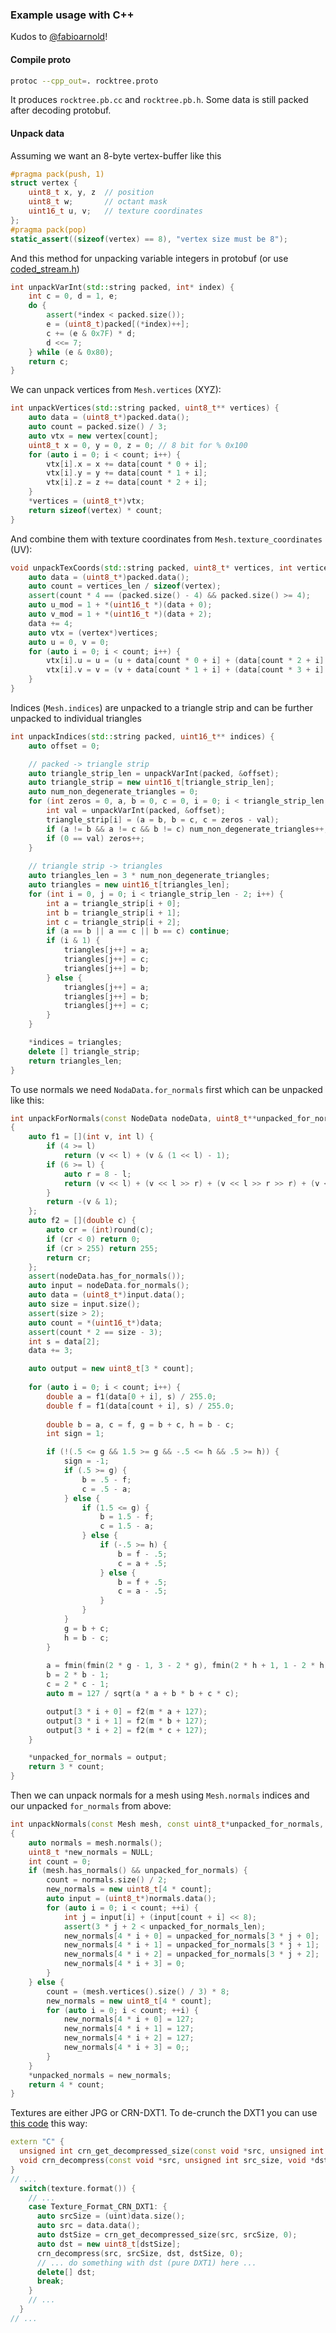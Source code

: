 ### Example usage with C++

Kudos to [@fabioarnold](https://github.com/fabioarnold)!

#### Compile proto
``` bash
protoc --cpp_out=. rocktree.proto
```

It produces `rocktree.pb.cc` and `rocktree.pb.h`. Some data is still packed after decoding protobuf.

#### Unpack data

Assuming we want an 8-byte vertex-buffer like this
```cpp
#pragma pack(push, 1) 
struct vertex {
	uint8_t x, y, z  // position
	uint8_t w;       // octant mask
	uint16_t u, v;   // texture coordinates
};
#pragma pack(pop)
static_assert((sizeof(vertex) == 8), "vertex size must be 8");
```

And this method for unpacking variable integers in protobuf (or use [coded_stream.h](https://developers.google.com/protocol-buffers/docs/reference/cpp/google.protobuf.io.coded_stream))
```cpp
int unpackVarInt(std::string packed, int* index) {
	int c = 0, d = 1, e;
	do {
		assert(*index < packed.size());
		e = (uint8_t)packed[(*index)++];
		c += (e & 0x7F) * d;
		d <<= 7;
	} while (e & 0x80);
	return c;
}
```

We can unpack vertices from `Mesh.vertices` (XYZ):
```cpp
int unpackVertices(std::string packed, uint8_t** vertices) {
	auto data = (uint8_t*)packed.data();
	auto count = packed.size() / 3;
	auto vtx = new vertex[count];
	uint8_t x = 0, y = 0, z = 0; // 8 bit for % 0x100
	for (auto i = 0; i < count; i++) {
		vtx[i].x = x += data[count * 0 + i];
		vtx[i].y = y += data[count * 1 + i];
		vtx[i].z = z += data[count * 2 + i];
	}
	*vertices = (uint8_t*)vtx;
	return sizeof(vertex) * count;
}
```

And combine them with texture coordinates from `Mesh.texture_coordinates` (UV):
```cpp
void unpackTexCoords(std::string packed, uint8_t* vertices, int vertices_len) {	
	auto data = (uint8_t*)packed.data();
	auto count = vertices_len / sizeof(vertex);
	assert(count * 4 == (packed.size() - 4) && packed.size() >= 4);
	auto u_mod = 1 + *(uint16_t *)(data + 0);
	auto v_mod = 1 + *(uint16_t *)(data + 2);
	data += 4;
	auto vtx = (vertex*)vertices;
	auto u = 0, v = 0;	
	for (auto i = 0; i < count; i++) {
		vtx[i].u = u = (u + data[count * 0 + i] + (data[count * 2 + i] << 8)) % u_mod;
		vtx[i].v = v = (v + data[count * 1 + i] + (data[count * 3 + i] << 8)) % v_mod;
	}
}
```

Indices (`Mesh.indices`) are unpacked to a triangle strip and can be further unpacked to individual triangles
```cpp
int unpackIndices(std::string packed, uint16_t** indices) {
	auto offset = 0;	

	// packed -> triangle strip
	auto triangle_strip_len = unpackVarInt(packed, &offset);
	auto triangle_strip = new uint16_t[triangle_strip_len];
	auto num_non_degenerate_triangles = 0;
	for (int zeros = 0, a, b = 0, c = 0, i = 0; i < triangle_strip_len; i++) {
		int val = unpackVarInt(packed, &offset);
		triangle_strip[i] = (a = b, b = c, c = zeros - val);
		if (a != b && a != c && b != c) num_non_degenerate_triangles++;
		if (0 == val) zeros++;
	}	
	
	// triangle strip -> triangles
	auto triangles_len = 3 * num_non_degenerate_triangles;
	auto triangles = new uint16_t[triangles_len];
	for (int i = 0, j = 0; i < triangle_strip_len - 2; i++) {
		int a = triangle_strip[i + 0];
		int b = triangle_strip[i + 1];
		int c = triangle_strip[i + 2];
		if (a == b || a == c || b == c) continue;
		if (i & 1) {
			triangles[j++] = a;
			triangles[j++] = c;
			triangles[j++] = b;
		} else {
			triangles[j++] = a;
			triangles[j++] = b;
			triangles[j++] = c;
		}
	}

	*indices = triangles;
	delete [] triangle_strip;
	return triangles_len;
}
```

To use normals we need `NodaData.for_normals` first which can be unpacked like this:
```cpp
int unpackForNormals(const NodeData nodeData, uint8_t**unpacked_for_normals)
{
	auto f1 = [](int v, int l) {
		if (4 >= l)
			return (v << l) + (v & (1 << l) - 1);
		if (6 >= l) {
			auto r = 8 - l;
			return (v << l) + (v << l >> r) + (v << l >> r >> r) + (v << l >> r >> r >> r);
		}
		return -(v & 1);
	};
	auto f2 = [](double c) {
		auto cr = (int)round(c);
		if (cr < 0) return 0;
		if (cr > 255) return 255;
		return cr;
	};
	assert(nodeData.has_for_normals());
	auto input = nodeData.for_normals();
	auto data = (uint8_t*)input.data();
	auto size = input.size();
	assert(size > 2);
	auto count = *(uint16_t*)data;
	assert(count * 2 == size - 3);
	int s = data[2];
	data += 3;

	auto output = new uint8_t[3 * count];
	
	for (auto i = 0; i < count; i++) {
		double a = f1(data[0 + i], s) / 255.0;
		double f = f1(data[count + i], s) / 255.0;
			
		double b = a, c = f, g = b + c, h = b - c;
		int sign = 1;

		if (!(.5 <= g && 1.5 >= g && -.5 <= h && .5 >= h)) {
			sign = -1;
			if (.5 >= g) {
				b = .5 - f;
				c = .5 - a;
			} else {
				if (1.5 <= g) {
					b = 1.5 - f;
					c = 1.5 - a;
				} else {
					if (-.5 >= h) {
						b = f - .5;
						c = a + .5;
					} else {
						b = f + .5;
						c = a - .5;
					}
				}
			}
			g = b + c;
			h = b - c;
		}
		
		a = fmin(fmin(2 * g - 1, 3 - 2 * g), fmin(2 * h + 1, 1 - 2 * h)) * sign;
		b = 2 * b - 1;
		c = 2 * c - 1;
		auto m = 127 / sqrt(a * a + b * b + c * c);

		output[3 * i + 0] = f2(m * a + 127);
		output[3 * i + 1] = f2(m * b + 127);
		output[3 * i + 2] = f2(m * c + 127);		
	}

	*unpacked_for_normals = output;
	return 3 * count;
}
```

Then we can unpack normals for a mesh using `Mesh.normals` indices and our unpacked `for_normals` from above:
```cpp
int unpackNormals(const Mesh mesh, const uint8_t*unpacked_for_normals, int unpacked_for_normals_len, uint8_t**unpacked_normals)
{
	auto normals = mesh.normals();
	uint8_t *new_normals = NULL;
	int count = 0;
	if (mesh.has_normals() && unpacked_for_normals) {
		count = normals.size() / 2;		
		new_normals = new uint8_t[4 * count];
		auto input = (uint8_t*)normals.data();
		for (auto i = 0; i < count; ++i) {
			int j = input[i] + (input[count + i] << 8);
			assert(3 * j + 2 < unpacked_for_normals_len);
			new_normals[4 * i + 0] = unpacked_for_normals[3 * j + 0];
			new_normals[4 * i + 1] = unpacked_for_normals[3 * j + 1];
			new_normals[4 * i + 2] = unpacked_for_normals[3 * j + 2];
			new_normals[4 * i + 3] = 0;			
		}
	} else {
		count = (mesh.vertices().size() / 3) * 8;
		new_normals = new uint8_t[4 * count];
		for (auto i = 0; i < count; ++i) {
			new_normals[4 * i + 0] = 127;
			new_normals[4 * i + 1] = 127;
			new_normals[4 * i + 2] = 127;
			new_normals[4 * i + 3] = 0;;
		}
	}
	*unpacked_normals = new_normals;
	return 4 * count;
}
```

Textures are either JPG or CRN-DXT1. To de-crunch the DXT1 you can use [this code](https://github.com/retroplasma/earth-reverse-engineering/tree/23bc8a27fe250798a41545f66f9e21a5ba914e19/client/crn) this way:

```cpp
extern "C" {
  unsigned int crn_get_decompressed_size(const void *src, unsigned int src_size, unsigned int level_index);
  void crn_decompress(const void *src, unsigned int src_size, void *dst, unsigned int dst_size, unsigned int level_index);
}
// ...
  switch(texture.format()) {
    // ...
    case Texture_Format_CRN_DXT1: {
      auto srcSize = (uint)data.size();
      auto src = data.data();
      auto dstSize = crn_get_decompressed_size(src, srcSize, 0);
      auto dst = new uint8_t[dstSize];
      crn_decompress(src, srcSize, dst, dstSize, 0);
      // ... do something with dst (pure DXT1) here ...
      delete[] dst;
      break;
    }
    // ...
  }
// ...
```
